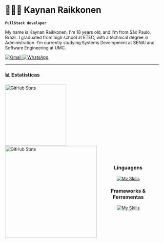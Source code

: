 # 👨🏻‍💻 Kaynan Raikkonen

**`FullStack developer`**

My name is Kaynan Raikkonen, I'm 18 years old, and I'm from São Paulo, Brazil. I graduated from high school at ETEC, with a technical degree in Administration. I'm currently studying Systems Development at SENAI and Software Engineering at UMC.

<p align="left">
    <a href="mailto:raikkonenkaynan@gmail.com">
    <img
        alt="Gmail"
        src="https://img.shields.io/badge/GMAIL-cc4b4b?style=for-the-badge&logo=gmail&logoColor=white&labelColor=a83232"
    />
    </a>
    <a href="https://wa.me/5511945553352" target="_blank">
    <img
        alt="WhatsApp"
        src="https://img.shields.io/badge/WHATSAPP-25D366?style=for-the-badge&logo=whatsapp&logoColor=white&labelColor=1DA85D"
    />
    </a>
</p>

---

### 📊 Estatísticas

<p>
  <img 
    align="left" 
    alt="GitHub Stats" 
    height="200" 
    style="padding-right: 10px;" 
    src="https://github-readme-stats.vercel.app/api?username=krkaynan&show_icons=true&theme=tokyonight&include_all_commits=true&locale=pt-br" 
  />
    <img 
      align="left" 
      alt="GitHub Stats" 
      height="300" 
      src="https://github-readme-stats.vercel.app/api/top-langs/?username=krkaynan&theme=tokyonight&layout=compact&custom_title=Tecnologias&langs_count=9" 
    />
</p>

<br/><br/><br/><br/><br/><br/><br/><br/><br/>
---
<div align="center">

### Linguagens

[![My Skills](https://skillicons.dev/icons?i=html,css,js,python,java)](https://skillicons.dev)

### Frameworks & Ferramentas

[![My Skills](https://skillicons.dev/icons?i=fastapi,nodejs,flask,sqlite,mysql,git,github,vscode,figma,gcp,azure)](https://skillicons.dev)

</div>

